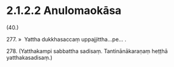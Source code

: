 

# 2.1.2.2 Anulomaokāsa





(40.)

277\. »  Yattha dukkhasaccaṃ uppajjittha…pe… .

278\. (Yatthakampi sabbattha sadisaṃ. Tantinānākaraṇaṃ heṭṭhā yatthakasadisaṃ.)



